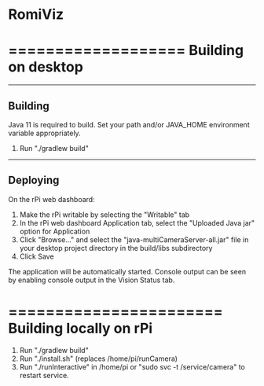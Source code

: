 # RomiViz

===================
Building on desktop
===================

--------
Building
--------

Java 11 is required to build.  Set your path and/or JAVA_HOME environment
variable appropriately.

1) Run "./gradlew build"

---------
Deploying
---------

On the rPi web dashboard:

1) Make the rPi writable by selecting the "Writable" tab
2) In the rPi web dashboard Application tab, select the "Uploaded Java jar"
   option for Application
3) Click "Browse..." and select the "java-multiCameraServer-all.jar" file in
   your desktop project directory in the build/libs subdirectory
4) Click Save

The application will be automatically started.  Console output can be seen by
enabling console output in the Vision Status tab.

=======================
Building locally on rPi
=======================

1) Run "./gradlew build"
2) Run "./install.sh" (replaces /home/pi/runCamera)
3) Run "./runInteractive" in /home/pi or "sudo svc -t /service/camera" to
   restart service.

